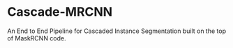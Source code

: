 # Cascade-MRCNN
An End to End Pipeline for Cascaded Instance Segmentation built on the top of MaskRCNN code.
